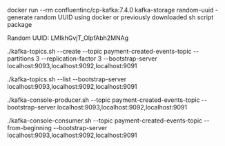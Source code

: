 docker run --rm confluentinc/cp-kafka:7.4.0 kafka-storage random-uuid - generate random UUID using docker
or previously downloaded sh script package

Random UUID: LMIkhGvjT_OlpfAbh2MNAg

./kafka-topics.sh --create --topic payment-created-events-topic --partitions 3 --replication-factor 3 --bootstrap-server localhost:9093,localhost:9092,localhost:9091

./kafka-topics.sh --list --bootstrap-server localhost:9093,localhost:9092,localhost:9091

./kafka-console-producer.sh --topic payment-created-events-topic --bootstrap-server localhost:9093,localhost:9092,localhost:9091

./kafka-console-consumer.sh --topic payment-created-events-topic --from-beginning --bootstrap-server localhost:9093,localhost:9092,localhost:9091
